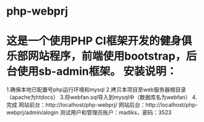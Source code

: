 php-webprj
==========
这是一个使用PHP CI框架开发的健身俱乐部网站程序，前端使用bootstrap，后台使用sb-admin框架。
安装说明：
==========
1.确保本地已配置号php运行环境和mysql
2.拷贝本项目至web服务器根目录（apache为htdocs）
3.将webfan.sql导入到mysql中（数据库名为webfan）
4.完成
网站前台：http://localhost/php-webprj/
网站后台：http://localhost/php-webprj/admin/alogin
测试用户和管理员账户：madiks，密码：3523
